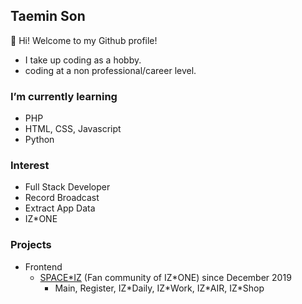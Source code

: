 ## Taemin Son
👋 Hi! Welcome to my Github profile!
- I take up coding as a hobby.
- coding at a non professional/career level.

### I’m currently learning
- PHP
- HTML, CSS, Javascript
- Python

### Interest
- Full Stack Developer
- Record Broadcast
- Extract App Data
- IZ\*ONE

### Projects
- Frontend
  - [SPACE*IZ](https://wiz-one.co.kr/) (Fan community of IZ\*ONE) since December 2019
    - Main, Register, IZ\*Daily, IZ\*Work, IZ\*AIR, IZ\*Shop
